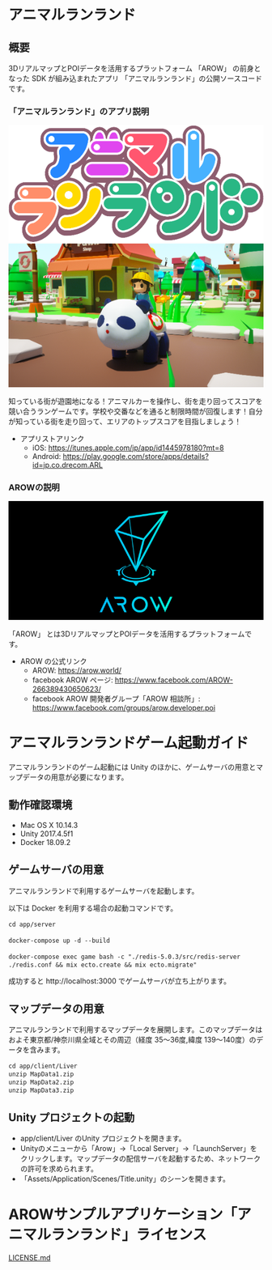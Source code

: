 # アニマルランランド

## 概要

3DリアルマップとPOIデータを活用するプラットフォーム 「AROW」 の前身となった SDK が組み込まれたアプリ
「アニマルランランド」の公開ソースコードです。

### 「アニマルランランド」のアプリ説明

![animal_runland_logo](README_images/animal_runland_logo.png)
![animal_runland_image](README_images/animal_runland_image.png)

知っている街が遊園地になる！アニマルカーを操作し、街を走り回ってスコアを競い合うランゲームです。学校や交番などを通ると制限時間が回復します！自分が知っている街を走り回って、エリアのトップスコアを目指しましょう！

- アプリストアリンク
  - iOS: https://itunes.apple.com/jp/app/id1445978180?mt=8
  - Android: https://play.google.com/store/apps/details?id=jp.co.drecom.ARL

### AROWの説明

![AROW_logo_black](README_images/AROW_logo_black.png)

「AROW」 とは3DリアルマップとPOIデータを活用するプラットフォームです。

- AROW の公式リンク
  - AROW: https://arow.world/
  - facebook AROW ページ: https://www.facebook.com/AROW-266389430650623/
  - facebook AROW 開発者グループ「AROW 相談所」: https://www.facebook.com/groups/arow.developer.poi


# アニマルランランドゲーム起動ガイド

アニマルランランドのゲーム起動には Unity のほかに、ゲームサーバの用意とマップデータの用意が必要になります。

## 動作確認環境

- Mac OS X 10.14.3
- Unity 2017.4.5f1
- Docker 18.09.2

## ゲームサーバの用意

アニマルランランドで利用するゲームサーバを起動します。

以下は Docker を利用する場合の起動コマンドです。

```
cd app/server

docker-compose up -d --build

docker-compose exec game bash -c "./redis-5.0.3/src/redis-server ./redis.conf && mix ecto.create && mix ecto.migrate"
```

成功すると http://localhost:3000 でゲームサーバが立ち上がります。

## マップデータの用意

アニマルランランドで利用するマップデータを展開します。このマップデータはおよそ東京都/神奈川県全域とその周辺（経度 35〜36度,緯度 139〜140度）のデータを含みます。

```
cd app/client/Liver
unzip MapData1.zip
unzip MapData2.zip
unzip MapData3.zip
```

## Unity プロジェクトの起動

- app/client/Liver のUnity プロジェクトを開きます。
- Unityのメニューから「Arow」→「Local Server」→「LaunchServer」をクリックします。マップデータの配信サーバを起動するため、ネットワークの許可を求められます。
- 「Assets/Application/Scenes/Title.unity」のシーンを開きます。


# AROWサンプルアプリケーション「アニマルランランド」ライセンス

[LICENSE.md](LICENSE.md)
